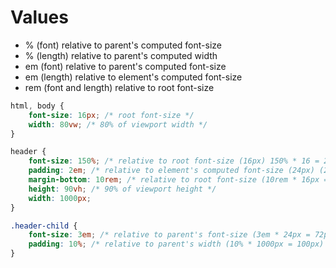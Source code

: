 # Values

* % (font) relative to parent's computed font-size
* % (length) relative to parent's computed width
* em (font) relative to parent's computed font-size
* em (length) relative to element's computed font-size
* rem (font and length) relative to root font-size

```css
html, body {
	font-size: 16px; /* root font-size */
	width: 80vw; /* 80% of viewport width */
}

header {
	font-size: 150%; /* relative to root font-size (16px) 150% * 16 = 24px) */
	padding: 2em; /* relative to element's computed font-size (24px) (2em * 24px = 48px) */
	margin-bottom: 10rem; /* relative to root font-size (10rem * 16px = 160px) */
	height: 90vh; /* 90% of viewport height */
	width: 1000px;
}

.header-child {
	font-size: 3em; /* relative to parent's font-size (3em * 24px = 72px) */
	padding: 10%; /* relative to parent's width (10% * 1000px = 100px) */
}
```